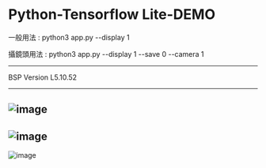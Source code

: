﻿# Python-Tensorflow Lite-DEMO
 
一般用法 : python3 app.py --display 1

攝鏡頭用法 : python3 app.py --display 1 --save 0 --camera 1

-----------------------------------------------------------------------------------------------------------------------------------------------------------

BSP Version L5.10.52

-----------------------------------------------------------------------------------------------------------------------------------------------------------

![image](https://github.com/weilly0912/Python-TensorflowLite-DEMO/blob/v7.0/OP-Killer%20%E6%B7%B1%E5%BA%A6%E5%AD%B8%E7%BF%92%E6%87%89%E7%94%A8%E7%A4%BA%E6%84%8F%E5%9C%96.png)
-----------------------------------------------------------------------------------------------------------------------------------------------------------
![image](https://github.com/weilly0912/Python-TensorflowLite-DEMO/blob/v7.0/OP-Killer%20%E6%B7%B1%E5%BA%A6%E5%AD%B8%E7%BF%92-%E6%9B%B4%E5%A4%9A%E5%AF%A6%E9%9A%9B%E6%87%89%E7%94%A8%E7%A4%BA%E6%84%8F%E5%9C%96.png)
-----------------------------------------------------------------------------------------------------------------------------------------------------------
![image](https://github.com/weilly0912/Python-TensorflowLite-DEMO/blob/v7.0/OP-Killer%20%E6%B7%B1%E5%BA%A6%E5%AD%B8%E7%BF%92-%E6%9B%B4%E5%A4%9A%E5%AF%A6%E9%9A%9B%E6%87%89%E7%94%A8%E6%95%B8%E6%93%9A%E8%A1%A8.png)
